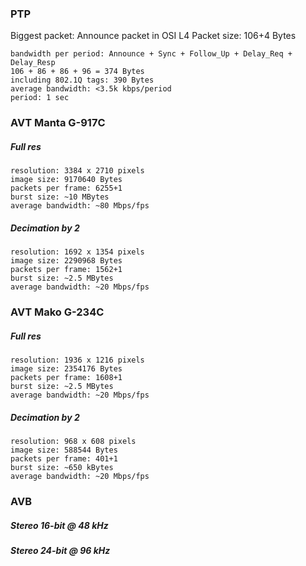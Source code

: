 
### PTP
Biggest packet: 
    Announce packet in OSI L4
    Packet size: 106+4 Bytes

    bandwidth per period: Announce + Sync + Follow_Up + Delay_Req + Delay_Resp
    106 + 86 + 86 + 96 = 374 Bytes
    including 802.1Q tags: 390 Bytes
    average bandwidth: <3.5k kbps/period
    period: 1 sec

### AVT Manta G-917C
##### Full res
    resolution: 3384 x 2710 pixels
    image size: 9170640 Bytes
    packets per frame: 6255+1
    burst size: ~10 MBytes
    average bandwidth: ~80 Mbps/fps
##### Decimation by 2
    resolution: 1692 x 1354 pixels
    image size: 2290968 Bytes
    packets per frame: 1562+1
    burst size: ~2.5 MBytes
    average bandwidth: ~20 Mbps/fps


### AVT Mako G-234C
##### Full res
    resolution: 1936 x 1216 pixels
    image size: 2354176 Bytes
    packets per frame: 1608+1
    burst size: ~2.5 MBytes
    average bandwidth: ~20 Mbps/fps
##### Decimation by 2
    resolution: 968 x 608 pixels
    image size: 588544 Bytes
    packets per frame: 401+1
    burst size: ~650 kBytes
    average bandwidth: ~20 Mbps/fps


### AVB
##### Stereo 16-bit @ 48 kHz

##### Stereo 24-bit @ 96 kHz